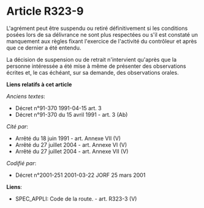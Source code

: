 # Article R323-9

L'agrément peut être suspendu ou retiré définitivement si les conditions posées lors de sa délivrance ne sont plus respectées
ou s'il est constaté un manquement aux règles fixant l'exercice de l'activité du contrôleur et après que ce dernier a été
entendu.

La décision de suspension ou de retrait n'intervient qu'après que la personne intéressée a été mise à même de présenter des
observations écrites et, le cas échéant, sur sa demande, des observations orales.

**Liens relatifs à cet article**

_Anciens textes_:

  - Décret n°91-370 1991-04-15 art. 3
  - Décret n°91-370 du 15 avril 1991 - art. 3 (Ab)

_Cité par_:

  - Arrêté du 18 juin 1991 - art. Annexe VII (V)
  - Arrêté du 27 juillet 2004 - art. Annexe VI (V)
  - Arrêté du 27 juillet 2004 - art. Annexe VII (V)

_Codifié par_:

  - Décret n°2001-251 2001-03-22 JORF 25 mars 2001

**Liens**:

  - SPEC_APPLI: Code de la route. - art. R323-3 (V)
